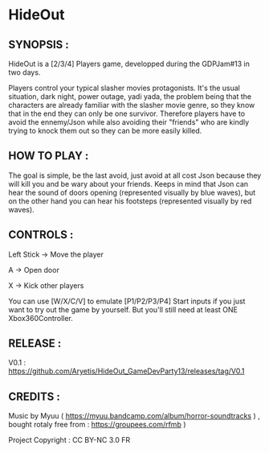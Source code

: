 # HideOut

## SYNOPSIS : 

HideOut is a [2/3/4] Players game, developped during the GDPJam#13 in two days.

Players control your typical slasher movies protagonists. It's the usual situation, dark night, power outage, yadi yada, the problem being that the characters are already familiar with the slasher movie genre, so they know that in the end they can only be one survivor. Therefore players have to avoid the ennemy/Json while also avoiding their "friends" who are kindly trying to knock them out so they can be more easily killed.

## HOW TO PLAY :

The goal is simple, be the last avoid, just avoid at all cost Json because they will kill you and be wary about your friends. Keeps in mind that Json can hear the sound of doors opening (represented visually by blue waves), but on the other hand you can hear his footsteps (represented visually by red waves). 

## CONTROLS :

Left Stick -> Move the player

A -> Open door

X -> Kick other players

You can use [W/X/C/V] to emulate [P1/P2/P3/P4] Start inputs if you just want to try out the game by yourself. But you'll still need at least ONE Xbox360Controller.
 
## RELEASE :
V0.1 : https://github.com/Aryetis/HideOut_GameDevParty13/releases/tag/V0.1

## CREDITS : 

Music by Myuu ( https://myuu.bandcamp.com/album/horror-soundtracks ) , bought rotaly free from : https://groupees.com/rfmb )
	
Project Copyright : CC BY-NC 3.0 FR
